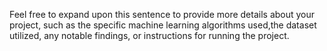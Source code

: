 Feel free to expand upon this sentence to provide more details about your project, such as the specific machine learning algorithms used,the dataset utilized, any notable findings, or instructions for running the project.

